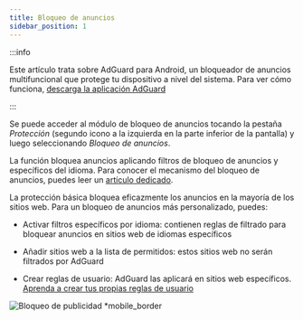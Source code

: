 ```yaml
---
title: Bloqueo de anuncios
sidebar_position: 1
---
```


:::info

Este artículo trata sobre AdGuard para Android, un bloqueador de anuncios multifuncional que protege tu dispositivo a nivel del sistema. Para ver cómo funciona, [descarga la aplicación AdGuard](https://agrd.io/download-kb-adblock)

:::

Se puede acceder al módulo de bloqueo de anuncios tocando la pestaña _Protección_ (segundo icono a la izquierda en la parte inferior de la pantalla) y luego seleccionando _Bloqueo de anuncios_.

La función bloquea anuncios aplicando filtros de bloqueo de anuncios y específicos del idioma. Para conocer el mecanismo del bloqueo de anuncios, puedes leer un [artículo dedicado](/general/ad-filtering/how-ad-blocking-works).

La protección básica bloquea eficazmente los anuncios en la mayoría de los sitios web. Para un bloqueo de anuncios más personalizado, puedes:

- Activar filtros específicos por idioma: contienen reglas de filtrado para bloquear anuncios en sitios web de idiomas específicos

- Añadir sitios web a la lista de permitidos: estos sitios web no serán filtrados por AdGuard

- Crear reglas de usuario: AdGuard las aplicará en sitios web específicos. [Aprenda a crear tus propias reglas de usuario](/general/ad-filtering/create-own-filters)

![Bloqueo de publicidad \*mobile_border](https://cdn.adtidy.org/blog/new/o44x5ad_blocking.png)

